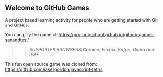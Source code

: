 ## Welcome to GitHub Games

A project based learning activity for people who are getting started with Git and GitHub.

You can play the game at: https://prgithubschool.github.io/github-games-sanandtest/

>> _*SUPPORTED BROWSERS*: Chrome, Firefox, Safari, Opera and IE9+_

This fun open source game was cloned from: https://github.com/jakesgordon/javascript-tetris
